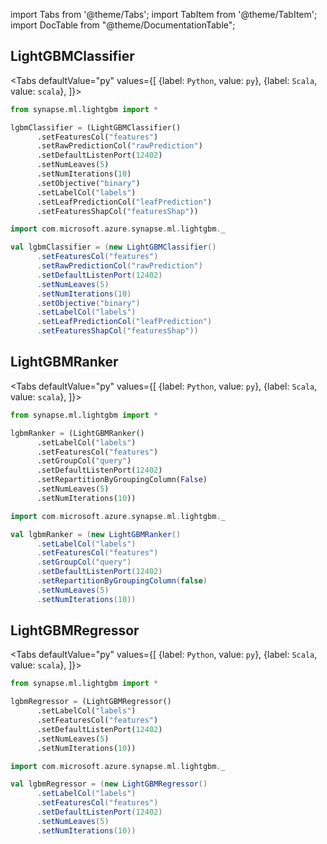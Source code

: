 import Tabs from '@theme/Tabs';
import TabItem from '@theme/TabItem';
import DocTable from "@theme/DocumentationTable";

<!-- 
```python
import pyspark
import os
import json
from IPython.display import display

spark = (pyspark.sql.SparkSession.builder.appName("MyApp")
        .config("spark.jars.packages", "com.microsoft.azure:synapseml:0.9.1")
        .config("spark.jars.repositories", "https://mmlspark.azureedge.net/maven")
        .getOrCreate())

def getSecret(secretName):
        get_secret_cmd = 'az keyvault secret show --vault-name mmlspark-build-keys --name {}'.format(secretName)
        value = json.loads(os.popen(get_secret_cmd).read())["value"]
        return value

import synapse.ml
```
-->

## LightGBMClassifier

<Tabs
defaultValue="py"
values={[
{label: `Python`, value: `py`},
{label: `Scala`, value: `scala`},
]}>
<TabItem value="py">

<!--pytest-codeblocks:cont-->

```python
from synapse.ml.lightgbm import *

lgbmClassifier = (LightGBMClassifier()
      .setFeaturesCol("features")
      .setRawPredictionCol("rawPrediction")
      .setDefaultListenPort(12402)
      .setNumLeaves(5)
      .setNumIterations(10)
      .setObjective("binary")
      .setLabelCol("labels")
      .setLeafPredictionCol("leafPrediction")
      .setFeaturesShapCol("featuresShap"))
```

</TabItem>
<TabItem value="scala">

```scala
import com.microsoft.azure.synapse.ml.lightgbm._

val lgbmClassifier = (new LightGBMClassifier()
      .setFeaturesCol("features")
      .setRawPredictionCol("rawPrediction")
      .setDefaultListenPort(12402)
      .setNumLeaves(5)
      .setNumIterations(10)
      .setObjective("binary")
      .setLabelCol("labels")
      .setLeafPredictionCol("leafPrediction")
      .setFeaturesShapCol("featuresShap"))
```

</TabItem>
</Tabs>

<DocTable className="LightGBMClassifier"
py="synapse.ml.lightgbm.html#module-synapse.ml.lightgbm.LightGBMClassifier"
scala="com/microsoft/azure/synapse/ml/lightgbm/LightGBMClassifier.html"
sourceLink="https://github.com/microsoft/SynapseML/blob/master/lightgbm/src/main/scala/com/microsoft/azure/synapse/ml/lightgbm/LightGBMClassifier.scala" />


## LightGBMRanker

<Tabs
defaultValue="py"
values={[
{label: `Python`, value: `py`},
{label: `Scala`, value: `scala`},
]}>
<TabItem value="py">

<!-- 
```python
import pyspark
import os
import json
from IPython.display import display
from pyspark.sql.functions import *

spark = (pyspark.sql.SparkSession.builder.appName("MyApp")
        .config("spark.jars.packages", "com.microsoft.azure:synapseml:0.9.1")
        .config("spark.jars.repositories", "https://mmlspark.azureedge.net/maven")
        .getOrCreate())

def getSecret(secretName):
        get_secret_cmd = 'az keyvault secret show --vault-name mmlspark-build-keys --name {}'.format(secretName)
        value = json.loads(os.popen(get_secret_cmd).read())["value"]
        return value

import synapse.ml
```
-->

<!--pytest-codeblocks:cont-->

```python
from synapse.ml.lightgbm import *

lgbmRanker = (LightGBMRanker()
      .setLabelCol("labels")
      .setFeaturesCol("features")
      .setGroupCol("query")
      .setDefaultListenPort(12402)
      .setRepartitionByGroupingColumn(False)
      .setNumLeaves(5)
      .setNumIterations(10))
```

</TabItem>
<TabItem value="scala">

```scala
import com.microsoft.azure.synapse.ml.lightgbm._

val lgbmRanker = (new LightGBMRanker()
      .setLabelCol("labels")
      .setFeaturesCol("features")
      .setGroupCol("query")
      .setDefaultListenPort(12402)
      .setRepartitionByGroupingColumn(false)
      .setNumLeaves(5)
      .setNumIterations(10))
```

</TabItem>
</Tabs>

<DocTable className="LightGBMRanker"
py="synapse.ml.lightgbm.html#module-synapse.ml.lightgbm.LightGBMRanker"
scala="com/microsoft/azure/synapse/ml/lightgbm/LightGBMRanker.html"
sourceLink="https://github.com/microsoft/SynapseML/blob/master/lightgbm/src/main/scala/com/microsoft/azure/synapse/ml/lightgbm/LightGBMRanker.scala" />


## LightGBMRegressor

<Tabs
defaultValue="py"
values={[
{label: `Python`, value: `py`},
{label: `Scala`, value: `scala`},
]}>
<TabItem value="py">

<!-- 
```python
import pyspark
import os
import json
from IPython.display import display
from pyspark.sql.functions import *

spark = (pyspark.sql.SparkSession.builder.appName("MyApp")
        .config("spark.jars.packages", "com.microsoft.azure:synapseml:0.9.1")
        .config("spark.jars.repositories", "https://mmlspark.azureedge.net/maven")
        .getOrCreate())

def getSecret(secretName):
        get_secret_cmd = 'az keyvault secret show --vault-name mmlspark-build-keys --name {}'.format(secretName)
        value = json.loads(os.popen(get_secret_cmd).read())["value"]
        return value

import synapse.ml
```
-->

<!--pytest-codeblocks:cont-->

```python
from synapse.ml.lightgbm import *

lgbmRegressor = (LightGBMRegressor()
      .setLabelCol("labels")
      .setFeaturesCol("features")
      .setDefaultListenPort(12402)
      .setNumLeaves(5)
      .setNumIterations(10))
```

</TabItem>
<TabItem value="scala">

```scala
import com.microsoft.azure.synapse.ml.lightgbm._

val lgbmRegressor = (new LightGBMRegressor()
      .setLabelCol("labels")
      .setFeaturesCol("features")
      .setDefaultListenPort(12402)
      .setNumLeaves(5)
      .setNumIterations(10))
```

</TabItem>
</Tabs>

<DocTable className="LightGBMRegressor"
py="synapse.ml.lightgbm.html#module-synapse.ml.lightgbm.LightGBMRegressor"
scala="com/microsoft/azure/synapse/ml/lightgbm/LightGBMRegressor.html"
sourceLink="https://github.com/microsoft/SynapseML/blob/master/lightgbm/src/main/scala/com/microsoft/azure/synapse/ml/lightgbm/LightGBMRegressor.scala" />





